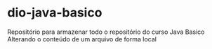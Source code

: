 # dio-java-basico
Repositório para armazenar todo o repositório do curso Java Basico
Alterando o conteúdo de um arquivo de forma local